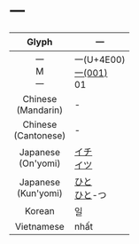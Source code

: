 
# 一

|         Glyph          | 一                                      |
| :--------------------: | -------------------------------------- |
|      一<br>M<br>一       | 一(U+4E00)<br>[一(001)](一(001).md)<br>01 |
| Chinese<br>(Mandarin)  | -                                      |
| Chinese<br>(Cantonese) | -                                      |
| Japanese<br>(On'yomi)  | [イチ](イチ.md)<br>[イツ](イツ.md)             |
| Japanese<br>(Kun'yomi) | [ひと](ひと.md)<br>[ひと](ひと.md)-つ           |
|         Korean         | 일                                      |
|       Vietnamese       | nhất                                   |
